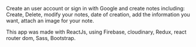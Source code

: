 Create an user account or sign in with Google and create notes including: Create, Delete, modify your notes, date of creation, add the information you want, attach an image for your note.

This app was made with ReactJs, using Firebase, cloudinary, Redux, react router dom, Sass, Bootstrap.
